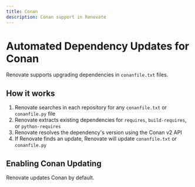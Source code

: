```yaml
---
title: Conan
description: Conan support in Renovate
---
```


# Automated Dependency Updates for Conan

Renovate supports upgrading dependencies in `conanfile.txt` files.

## How it works

1. Renovate searches in each repository for any `conanfile.txt` or `conanfile.py` file
1. Renovate extracts existing dependencies for `requires`, `build-requires`, or `python-requires`
1. Renovate resolves the dependency's version using the Conan v2 API
1. If Renovate finds an update, Renovate will update `conanfile.txt` or `conanfile.py`

## Enabling Conan Updating

Renovate updates Conan by default.

